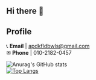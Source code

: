 ## Hi there 👋

## Profile
📞 **Email** | apdkfldbwls@gmail.com <br />
✉ **Phone** | 010-2182-0457




![Anurag's GitHub stats](https://github-readme-stats.vercel.app/api?username=yudinee&show_icons=true&theme=merko) <br />
[![Top Langs](https://github-readme-stats.vercel.app/api/top-langs/?username=yudinee&layout=donut)](https://github.com/anuraghazra/github-readme-stats)

<br /><br />

<!--[![Hits](https://hits.seeyoufarm.com/api/count/incr/badge.svg?url=https%3A%2F%2Fgithub.com%2Fgjbae1212%2Fhit-counter&count_bg=%23635DD5&title_bg=%233BA3D9&icon=java.svg&icon_color=%23E7E7E7&title=JAVA&edge_flat=false)](https://hits.seeyoufarm.com)-->




<!--
**dev-tpghks23/dev-tpghks23** is a ✨ _special_ ✨ repository because its `README.md` (this file) appears on your GitHub profile.

Here are some ideas to get you started:

- 🔭 I’m currently working on ...
- 🌱 I’m currently learning ...
- 👯 I’m looking to collaborate on ...
- 🤔 I’m looking for help with ...
- 💬 Ask me about ...
- 📫 How to reach me: …
- 😄 Pronouns: …
- ⚡ Fun fact: …
—>
